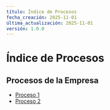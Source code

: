 ```yaml
---
título: Índice de Procesos
fecha_creación: 2025-11-01
última_actualización: 2025-11-01
versión: 1.0.0
---
```


# Índice de Procesos

## Procesos de la Empresa

- [Proceso 1](proceso1.md)
- [Proceso 2](proceso2.md)